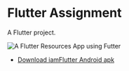 # Flutter Assignment

A Flutter project.

![A Flutter Resources App using Futter ]([https://github.com/JaveedIshaq/iamFlutterDigitalHackfair/blob/master/Screenshot%202020-02-19%20at%202.00.26%20AM.png?raw=true](https://github.com/JaveedIshaq/flutter-assignment/blob/main/flutter_01.png?raw=true))

- [Download iamFlutter Android apk](https://github.com/JaveedIshaq/flutter-assignment/raw/main/flutter-assignment.apk)


